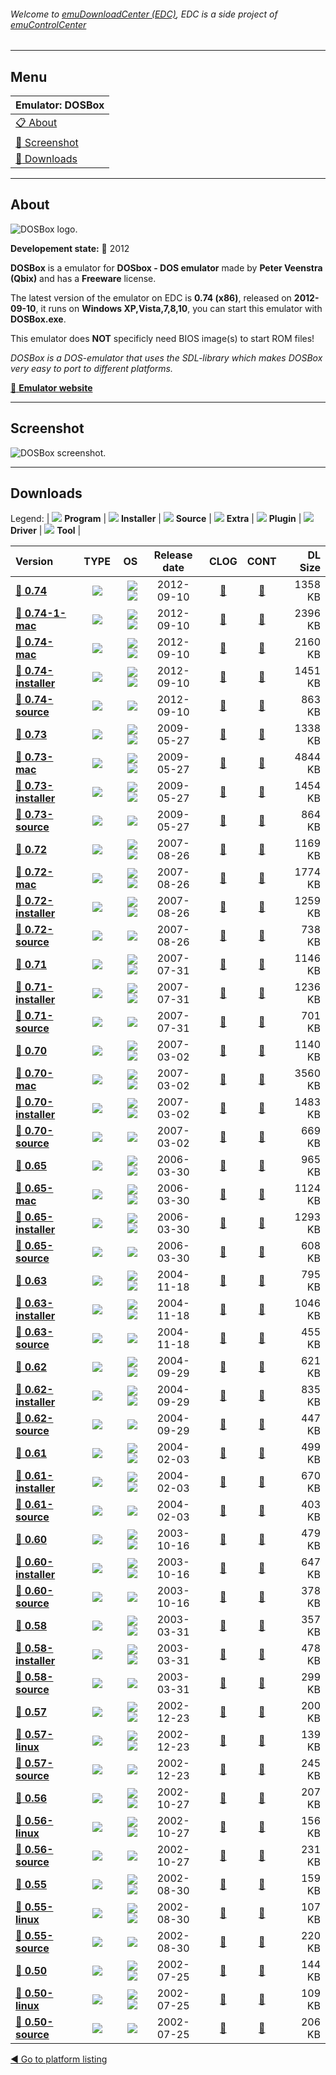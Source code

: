 ###### Welcome to [emuDownloadCenter (EDC)](https://github.com/PhoenixInteractiveNL/emuDownloadCenter/wiki/), EDC is a side project of [emuControlCenter](https://github.com/PhoenixInteractiveNL/emuControlCenter/wiki/)
***
## Menu
| **Emulator: DOSBox** |
|:---------|
| [:clipboard: About](#about) |
| [:sunrise: Screenshot](#screenshot) |
| [:floppy_disk: Downloads](#downloads) |
***
## About
![](https://github.com/PhoenixInteractiveNL/emuDownloadCenter/wiki/images_emulator/dosbox_logo_200.jpg "DOSBox logo.")

**Developement state:** :red_circle: 2012

**DOSBox** is a emulator for **DOSbox - DOS emulator** made by **Peter Veenstra (Qbix)** and has a **Freeware** license.

The latest version of the emulator on EDC is **0.74 (x86)**, released on **2012-09-10**, it runs on **Windows XP,Vista,7,8,10**, you can start this emulator with **DOSBox.exe**.

This emulator does **NOT** specificly need BIOS image(s) to start ROM files!

_DOSBox is a DOS-emulator that uses the SDL-library which makes DOSBox very easy to port to different platforms._

[:link: **Emulator website**](http://www.dosbox.com/)
***
## Screenshot
![](https://raw.githubusercontent.com/PhoenixInteractiveNL/emuDownloadCenter/master/hooks/dosbox/emulator_screen_01.jpg "DOSBox screenshot.")
***
## Downloads
Legend: | 
![](https://raw.githubusercontent.com/wiki/PhoenixInteractiveNL/emuDownloadCenter/images_misc/icon_program_24.png) **Program** | 
![](https://raw.githubusercontent.com/wiki/PhoenixInteractiveNL/emuDownloadCenter/images_misc/icon_installer_24.png) **Installer** | 
![](https://raw.githubusercontent.com/wiki/PhoenixInteractiveNL/emuDownloadCenter/images_misc/icon_source_code_24.png) **Source** | 
![](https://raw.githubusercontent.com/wiki/PhoenixInteractiveNL/emuDownloadCenter/images_misc/icon_extra_24.png) **Extra** | 
![](https://raw.githubusercontent.com/wiki/PhoenixInteractiveNL/emuDownloadCenter/images_misc/icon_plugin_24.png) **Plugin** | 
![](https://raw.githubusercontent.com/wiki/PhoenixInteractiveNL/emuDownloadCenter/images_misc/icon_driver_24.png) **Driver** | 
![](https://raw.githubusercontent.com/wiki/PhoenixInteractiveNL/emuDownloadCenter/images_misc/icon_tool_24.png) **Tool** | 
 
| Version | TYPE | OS | Release date | CLOG | CONT | DL Size |
|:--------|:----:|---:|:------------:|:----:|:----:|--------:|
| [:floppy_disk: **0.74**](https://github.com/PhoenixInteractiveNL/edc-repo0007/raw/master/dosbox/0.74.7z) | ![](https://raw.githubusercontent.com/wiki/PhoenixInteractiveNL/emuDownloadCenter/images_misc/icon_program_24.png) | ![](https://raw.githubusercontent.com/wiki/PhoenixInteractiveNL/emuDownloadCenter/images_misc/logo_windows_24.png)![](https://raw.githubusercontent.com/wiki/PhoenixInteractiveNL/emuDownloadCenter/images_misc/icon_32-bit_24.png) | 2012-09-10 | [:page_facing_up:](https://github.com/PhoenixInteractiveNL/edc-repo0007/blob/master/dosbox/0.74_changelog.txt) | [:mag_right:](https://github.com/PhoenixInteractiveNL/edc-repo0007/blob/master/dosbox/0.74_contents.txt) | 1358 KB |
| [:floppy_disk: **0.74-1-mac**](https://github.com/PhoenixInteractiveNL/edc-repo0007/raw/master/dosbox/0.74-1-mac.7z) | ![](https://raw.githubusercontent.com/wiki/PhoenixInteractiveNL/emuDownloadCenter/images_misc/icon_program_24.png) | ![](https://raw.githubusercontent.com/wiki/PhoenixInteractiveNL/emuDownloadCenter/images_misc/logo_mac_24.png)![](https://raw.githubusercontent.com/wiki/PhoenixInteractiveNL/emuDownloadCenter/images_misc/icon_32-bit_24.png) | 2012-09-10 | [:page_facing_up:](https://github.com/PhoenixInteractiveNL/edc-repo0007/blob/master/dosbox/0.74-1-mac_changelog.txt) | [:mag_right:](https://github.com/PhoenixInteractiveNL/edc-repo0007/blob/master/dosbox/0.74-1-mac_contents.txt) | 2396 KB |
| [:floppy_disk: **0.74-mac**](https://github.com/PhoenixInteractiveNL/edc-repo0007/raw/master/dosbox/0.74-mac.7z) | ![](https://raw.githubusercontent.com/wiki/PhoenixInteractiveNL/emuDownloadCenter/images_misc/icon_program_24.png) | ![](https://raw.githubusercontent.com/wiki/PhoenixInteractiveNL/emuDownloadCenter/images_misc/logo_mac_24.png)![](https://raw.githubusercontent.com/wiki/PhoenixInteractiveNL/emuDownloadCenter/images_misc/icon_32-bit_24.png) | 2012-09-10 | [:page_facing_up:](https://github.com/PhoenixInteractiveNL/edc-repo0007/blob/master/dosbox/0.74-mac_changelog.txt) | [:mag_right:](https://github.com/PhoenixInteractiveNL/edc-repo0007/blob/master/dosbox/0.74-mac_contents.txt) | 2160 KB |
| [:floppy_disk: **0.74-installer**](https://github.com/PhoenixInteractiveNL/edc-repo0007/raw/master/dosbox/0.74-installer.7z) | ![](https://raw.githubusercontent.com/wiki/PhoenixInteractiveNL/emuDownloadCenter/images_misc/icon_installer_24.png) | ![](https://raw.githubusercontent.com/wiki/PhoenixInteractiveNL/emuDownloadCenter/images_misc/logo_windows_24.png)![](https://raw.githubusercontent.com/wiki/PhoenixInteractiveNL/emuDownloadCenter/images_misc/icon_32-bit_24.png) | 2012-09-10 | [:page_facing_up:](https://github.com/PhoenixInteractiveNL/edc-repo0007/blob/master/dosbox/0.74-installer_changelog.txt) | [:mag_right:](https://github.com/PhoenixInteractiveNL/edc-repo0007/blob/master/dosbox/0.74-installer_contents.txt) | 1451 KB |
| [:floppy_disk: **0.74-source**](https://github.com/PhoenixInteractiveNL/edc-repo0007/raw/master/dosbox/0.74-source.7z) | ![](https://raw.githubusercontent.com/wiki/PhoenixInteractiveNL/emuDownloadCenter/images_misc/icon_source_code_24.png) | ![](https://raw.githubusercontent.com/wiki/PhoenixInteractiveNL/emuDownloadCenter/images_misc/icon_32-bit_24.png) | 2012-09-10 | [:page_facing_up:](https://github.com/PhoenixInteractiveNL/edc-repo0007/blob/master/dosbox/0.74-source_changelog.txt) | [:mag_right:](https://github.com/PhoenixInteractiveNL/edc-repo0007/blob/master/dosbox/0.74-source_contents.txt) | 863 KB |
| [:floppy_disk: **0.73**](https://github.com/PhoenixInteractiveNL/edc-repo0007/raw/master/dosbox/0.73.7z) | ![](https://raw.githubusercontent.com/wiki/PhoenixInteractiveNL/emuDownloadCenter/images_misc/icon_program_24.png) | ![](https://raw.githubusercontent.com/wiki/PhoenixInteractiveNL/emuDownloadCenter/images_misc/logo_windows_24.png)![](https://raw.githubusercontent.com/wiki/PhoenixInteractiveNL/emuDownloadCenter/images_misc/icon_32-bit_24.png) | 2009-05-27 | [:page_facing_up:](https://github.com/PhoenixInteractiveNL/edc-repo0007/blob/master/dosbox/0.73_changelog.txt) | [:mag_right:](https://github.com/PhoenixInteractiveNL/edc-repo0007/blob/master/dosbox/0.73_contents.txt) | 1338 KB |
| [:floppy_disk: **0.73-mac**](https://github.com/PhoenixInteractiveNL/edc-repo0007/raw/master/dosbox/0.73-mac.7z) | ![](https://raw.githubusercontent.com/wiki/PhoenixInteractiveNL/emuDownloadCenter/images_misc/icon_program_24.png) | ![](https://raw.githubusercontent.com/wiki/PhoenixInteractiveNL/emuDownloadCenter/images_misc/logo_mac_24.png)![](https://raw.githubusercontent.com/wiki/PhoenixInteractiveNL/emuDownloadCenter/images_misc/icon_32-bit_24.png) | 2009-05-27 | [:page_facing_up:](https://github.com/PhoenixInteractiveNL/edc-repo0007/blob/master/dosbox/0.73-mac_changelog.txt) | [:mag_right:](https://github.com/PhoenixInteractiveNL/edc-repo0007/blob/master/dosbox/0.73-mac_contents.txt) | 4844 KB |
| [:floppy_disk: **0.73-installer**](https://github.com/PhoenixInteractiveNL/edc-repo0007/raw/master/dosbox/0.73-installer.7z) | ![](https://raw.githubusercontent.com/wiki/PhoenixInteractiveNL/emuDownloadCenter/images_misc/icon_installer_24.png) | ![](https://raw.githubusercontent.com/wiki/PhoenixInteractiveNL/emuDownloadCenter/images_misc/logo_windows_24.png)![](https://raw.githubusercontent.com/wiki/PhoenixInteractiveNL/emuDownloadCenter/images_misc/icon_32-bit_24.png) | 2009-05-27 | [:page_facing_up:](https://github.com/PhoenixInteractiveNL/edc-repo0007/blob/master/dosbox/0.73-installer_changelog.txt) | [:mag_right:](https://github.com/PhoenixInteractiveNL/edc-repo0007/blob/master/dosbox/0.73-installer_contents.txt) | 1454 KB |
| [:floppy_disk: **0.73-source**](https://github.com/PhoenixInteractiveNL/edc-repo0007/raw/master/dosbox/0.73-source.7z) | ![](https://raw.githubusercontent.com/wiki/PhoenixInteractiveNL/emuDownloadCenter/images_misc/icon_source_code_24.png) | ![](https://raw.githubusercontent.com/wiki/PhoenixInteractiveNL/emuDownloadCenter/images_misc/icon_32-bit_24.png) | 2009-05-27 | [:page_facing_up:](https://github.com/PhoenixInteractiveNL/edc-repo0007/blob/master/dosbox/0.73-source_changelog.txt) | [:mag_right:](https://github.com/PhoenixInteractiveNL/edc-repo0007/blob/master/dosbox/0.73-source_contents.txt) | 864 KB |
| [:floppy_disk: **0.72**](https://github.com/PhoenixInteractiveNL/edc-repo0007/raw/master/dosbox/0.72.7z) | ![](https://raw.githubusercontent.com/wiki/PhoenixInteractiveNL/emuDownloadCenter/images_misc/icon_program_24.png) | ![](https://raw.githubusercontent.com/wiki/PhoenixInteractiveNL/emuDownloadCenter/images_misc/logo_windows_24.png)![](https://raw.githubusercontent.com/wiki/PhoenixInteractiveNL/emuDownloadCenter/images_misc/icon_32-bit_24.png) | 2007-08-26 | [:page_facing_up:](https://github.com/PhoenixInteractiveNL/edc-repo0007/blob/master/dosbox/0.72_changelog.txt) | [:mag_right:](https://github.com/PhoenixInteractiveNL/edc-repo0007/blob/master/dosbox/0.72_contents.txt) | 1169 KB |
| [:floppy_disk: **0.72-mac**](https://github.com/PhoenixInteractiveNL/edc-repo0007/raw/master/dosbox/0.72-mac.7z) | ![](https://raw.githubusercontent.com/wiki/PhoenixInteractiveNL/emuDownloadCenter/images_misc/icon_program_24.png) | ![](https://raw.githubusercontent.com/wiki/PhoenixInteractiveNL/emuDownloadCenter/images_misc/logo_mac_24.png)![](https://raw.githubusercontent.com/wiki/PhoenixInteractiveNL/emuDownloadCenter/images_misc/icon_32-bit_24.png) | 2007-08-26 | [:page_facing_up:](https://github.com/PhoenixInteractiveNL/edc-repo0007/blob/master/dosbox/0.72-mac_changelog.txt) | [:mag_right:](https://github.com/PhoenixInteractiveNL/edc-repo0007/blob/master/dosbox/0.72-mac_contents.txt) | 1774 KB |
| [:floppy_disk: **0.72-installer**](https://github.com/PhoenixInteractiveNL/edc-repo0007/raw/master/dosbox/0.72-installer.7z) | ![](https://raw.githubusercontent.com/wiki/PhoenixInteractiveNL/emuDownloadCenter/images_misc/icon_installer_24.png) | ![](https://raw.githubusercontent.com/wiki/PhoenixInteractiveNL/emuDownloadCenter/images_misc/logo_windows_24.png)![](https://raw.githubusercontent.com/wiki/PhoenixInteractiveNL/emuDownloadCenter/images_misc/icon_32-bit_24.png) | 2007-08-26 | [:page_facing_up:](https://github.com/PhoenixInteractiveNL/edc-repo0007/blob/master/dosbox/0.72-installer_changelog.txt) | [:mag_right:](https://github.com/PhoenixInteractiveNL/edc-repo0007/blob/master/dosbox/0.72-installer_contents.txt) | 1259 KB |
| [:floppy_disk: **0.72-source**](https://github.com/PhoenixInteractiveNL/edc-repo0007/raw/master/dosbox/0.72-source.7z) | ![](https://raw.githubusercontent.com/wiki/PhoenixInteractiveNL/emuDownloadCenter/images_misc/icon_source_code_24.png) | ![](https://raw.githubusercontent.com/wiki/PhoenixInteractiveNL/emuDownloadCenter/images_misc/icon_32-bit_24.png) | 2007-08-26 | [:page_facing_up:](https://github.com/PhoenixInteractiveNL/edc-repo0007/blob/master/dosbox/0.72-source_changelog.txt) | [:mag_right:](https://github.com/PhoenixInteractiveNL/edc-repo0007/blob/master/dosbox/0.72-source_contents.txt) | 738 KB |
| [:floppy_disk: **0.71**](https://github.com/PhoenixInteractiveNL/edc-repo0007/raw/master/dosbox/0.71.7z) | ![](https://raw.githubusercontent.com/wiki/PhoenixInteractiveNL/emuDownloadCenter/images_misc/icon_program_24.png) | ![](https://raw.githubusercontent.com/wiki/PhoenixInteractiveNL/emuDownloadCenter/images_misc/logo_windows_24.png)![](https://raw.githubusercontent.com/wiki/PhoenixInteractiveNL/emuDownloadCenter/images_misc/icon_32-bit_24.png) | 2007-07-31 | [:page_facing_up:](https://github.com/PhoenixInteractiveNL/edc-repo0007/blob/master/dosbox/0.71_changelog.txt) | [:mag_right:](https://github.com/PhoenixInteractiveNL/edc-repo0007/blob/master/dosbox/0.71_contents.txt) | 1146 KB |
| [:floppy_disk: **0.71-installer**](https://github.com/PhoenixInteractiveNL/edc-repo0007/raw/master/dosbox/0.71-installer.7z) | ![](https://raw.githubusercontent.com/wiki/PhoenixInteractiveNL/emuDownloadCenter/images_misc/icon_installer_24.png) | ![](https://raw.githubusercontent.com/wiki/PhoenixInteractiveNL/emuDownloadCenter/images_misc/logo_windows_24.png)![](https://raw.githubusercontent.com/wiki/PhoenixInteractiveNL/emuDownloadCenter/images_misc/icon_32-bit_24.png) | 2007-07-31 | [:page_facing_up:](https://github.com/PhoenixInteractiveNL/edc-repo0007/blob/master/dosbox/0.71-installer_changelog.txt) | [:mag_right:](https://github.com/PhoenixInteractiveNL/edc-repo0007/blob/master/dosbox/0.71-installer_contents.txt) | 1236 KB |
| [:floppy_disk: **0.71-source**](https://github.com/PhoenixInteractiveNL/edc-repo0007/raw/master/dosbox/0.71-source.7z) | ![](https://raw.githubusercontent.com/wiki/PhoenixInteractiveNL/emuDownloadCenter/images_misc/icon_source_code_24.png) | ![](https://raw.githubusercontent.com/wiki/PhoenixInteractiveNL/emuDownloadCenter/images_misc/icon_32-bit_24.png) | 2007-07-31 | [:page_facing_up:](https://github.com/PhoenixInteractiveNL/edc-repo0007/blob/master/dosbox/0.71-source_changelog.txt) | [:mag_right:](https://github.com/PhoenixInteractiveNL/edc-repo0007/blob/master/dosbox/0.71-source_contents.txt) | 701 KB |
| [:floppy_disk: **0.70**](https://github.com/PhoenixInteractiveNL/edc-repo0007/raw/master/dosbox/0.70.7z) | ![](https://raw.githubusercontent.com/wiki/PhoenixInteractiveNL/emuDownloadCenter/images_misc/icon_program_24.png) | ![](https://raw.githubusercontent.com/wiki/PhoenixInteractiveNL/emuDownloadCenter/images_misc/logo_windows_24.png)![](https://raw.githubusercontent.com/wiki/PhoenixInteractiveNL/emuDownloadCenter/images_misc/icon_32-bit_24.png) | 2007-03-02 | [:page_facing_up:](https://github.com/PhoenixInteractiveNL/edc-repo0007/blob/master/dosbox/0.70_changelog.txt) | [:mag_right:](https://github.com/PhoenixInteractiveNL/edc-repo0007/blob/master/dosbox/0.70_contents.txt) | 1140 KB |
| [:floppy_disk: **0.70-mac**](https://github.com/PhoenixInteractiveNL/edc-repo0007/raw/master/dosbox/0.70-mac.7z) | ![](https://raw.githubusercontent.com/wiki/PhoenixInteractiveNL/emuDownloadCenter/images_misc/icon_program_24.png) | ![](https://raw.githubusercontent.com/wiki/PhoenixInteractiveNL/emuDownloadCenter/images_misc/logo_mac_24.png)![](https://raw.githubusercontent.com/wiki/PhoenixInteractiveNL/emuDownloadCenter/images_misc/icon_32-bit_24.png) | 2007-03-02 | [:page_facing_up:](https://github.com/PhoenixInteractiveNL/edc-repo0007/blob/master/dosbox/0.70-mac_changelog.txt) | [:mag_right:](https://github.com/PhoenixInteractiveNL/edc-repo0007/blob/master/dosbox/0.70-mac_contents.txt) | 3560 KB |
| [:floppy_disk: **0.70-installer**](https://github.com/PhoenixInteractiveNL/edc-repo0007/raw/master/dosbox/0.70-installer.7z) | ![](https://raw.githubusercontent.com/wiki/PhoenixInteractiveNL/emuDownloadCenter/images_misc/icon_installer_24.png) | ![](https://raw.githubusercontent.com/wiki/PhoenixInteractiveNL/emuDownloadCenter/images_misc/logo_windows_24.png)![](https://raw.githubusercontent.com/wiki/PhoenixInteractiveNL/emuDownloadCenter/images_misc/icon_32-bit_24.png) | 2007-03-02 | [:page_facing_up:](https://github.com/PhoenixInteractiveNL/edc-repo0007/blob/master/dosbox/0.70-installer_changelog.txt) | [:mag_right:](https://github.com/PhoenixInteractiveNL/edc-repo0007/blob/master/dosbox/0.70-installer_contents.txt) | 1483 KB |
| [:floppy_disk: **0.70-source**](https://github.com/PhoenixInteractiveNL/edc-repo0007/raw/master/dosbox/0.70-source.7z) | ![](https://raw.githubusercontent.com/wiki/PhoenixInteractiveNL/emuDownloadCenter/images_misc/icon_source_code_24.png) | ![](https://raw.githubusercontent.com/wiki/PhoenixInteractiveNL/emuDownloadCenter/images_misc/icon_32-bit_24.png) | 2007-03-02 | [:page_facing_up:](https://github.com/PhoenixInteractiveNL/edc-repo0007/blob/master/dosbox/0.70-source_changelog.txt) | [:mag_right:](https://github.com/PhoenixInteractiveNL/edc-repo0007/blob/master/dosbox/0.70-source_contents.txt) | 669 KB |
| [:floppy_disk: **0.65**](https://github.com/PhoenixInteractiveNL/edc-repo0007/raw/master/dosbox/0.65.7z) | ![](https://raw.githubusercontent.com/wiki/PhoenixInteractiveNL/emuDownloadCenter/images_misc/icon_program_24.png) | ![](https://raw.githubusercontent.com/wiki/PhoenixInteractiveNL/emuDownloadCenter/images_misc/logo_windows_24.png)![](https://raw.githubusercontent.com/wiki/PhoenixInteractiveNL/emuDownloadCenter/images_misc/icon_32-bit_24.png) | 2006-03-30 | [:page_facing_up:](https://github.com/PhoenixInteractiveNL/edc-repo0007/blob/master/dosbox/0.65_changelog.txt) | [:mag_right:](https://github.com/PhoenixInteractiveNL/edc-repo0007/blob/master/dosbox/0.65_contents.txt) | 965 KB |
| [:floppy_disk: **0.65-mac**](https://github.com/PhoenixInteractiveNL/edc-repo0007/raw/master/dosbox/0.65-mac.7z) | ![](https://raw.githubusercontent.com/wiki/PhoenixInteractiveNL/emuDownloadCenter/images_misc/icon_program_24.png) | ![](https://raw.githubusercontent.com/wiki/PhoenixInteractiveNL/emuDownloadCenter/images_misc/logo_mac_24.png)![](https://raw.githubusercontent.com/wiki/PhoenixInteractiveNL/emuDownloadCenter/images_misc/icon_32-bit_24.png) | 2006-03-30 | [:page_facing_up:](https://github.com/PhoenixInteractiveNL/edc-repo0007/blob/master/dosbox/0.65-mac_changelog.txt) | [:mag_right:](https://github.com/PhoenixInteractiveNL/edc-repo0007/blob/master/dosbox/0.65-mac_contents.txt) | 1124 KB |
| [:floppy_disk: **0.65-installer**](https://github.com/PhoenixInteractiveNL/edc-repo0007/raw/master/dosbox/0.65-installer.7z) | ![](https://raw.githubusercontent.com/wiki/PhoenixInteractiveNL/emuDownloadCenter/images_misc/icon_installer_24.png) | ![](https://raw.githubusercontent.com/wiki/PhoenixInteractiveNL/emuDownloadCenter/images_misc/logo_windows_24.png)![](https://raw.githubusercontent.com/wiki/PhoenixInteractiveNL/emuDownloadCenter/images_misc/icon_32-bit_24.png) | 2006-03-30 | [:page_facing_up:](https://github.com/PhoenixInteractiveNL/edc-repo0007/blob/master/dosbox/0.65-installer_changelog.txt) | [:mag_right:](https://github.com/PhoenixInteractiveNL/edc-repo0007/blob/master/dosbox/0.65-installer_contents.txt) | 1293 KB |
| [:floppy_disk: **0.65-source**](https://github.com/PhoenixInteractiveNL/edc-repo0007/raw/master/dosbox/0.65-source.7z) | ![](https://raw.githubusercontent.com/wiki/PhoenixInteractiveNL/emuDownloadCenter/images_misc/icon_source_code_24.png) | ![](https://raw.githubusercontent.com/wiki/PhoenixInteractiveNL/emuDownloadCenter/images_misc/icon_32-bit_24.png) | 2006-03-30 | [:page_facing_up:](https://github.com/PhoenixInteractiveNL/edc-repo0007/blob/master/dosbox/0.65-source_changelog.txt) | [:mag_right:](https://github.com/PhoenixInteractiveNL/edc-repo0007/blob/master/dosbox/0.65-source_contents.txt) | 608 KB |
| [:floppy_disk: **0.63**](https://github.com/PhoenixInteractiveNL/edc-repo0007/raw/master/dosbox/0.63.7z) | ![](https://raw.githubusercontent.com/wiki/PhoenixInteractiveNL/emuDownloadCenter/images_misc/icon_program_24.png) | ![](https://raw.githubusercontent.com/wiki/PhoenixInteractiveNL/emuDownloadCenter/images_misc/logo_windows_24.png)![](https://raw.githubusercontent.com/wiki/PhoenixInteractiveNL/emuDownloadCenter/images_misc/icon_32-bit_24.png) | 2004-11-18 | [:page_facing_up:](https://github.com/PhoenixInteractiveNL/edc-repo0007/blob/master/dosbox/0.63_changelog.txt) | [:mag_right:](https://github.com/PhoenixInteractiveNL/edc-repo0007/blob/master/dosbox/0.63_contents.txt) | 795 KB |
| [:floppy_disk: **0.63-installer**](https://github.com/PhoenixInteractiveNL/edc-repo0007/raw/master/dosbox/0.63-installer.7z) | ![](https://raw.githubusercontent.com/wiki/PhoenixInteractiveNL/emuDownloadCenter/images_misc/icon_installer_24.png) | ![](https://raw.githubusercontent.com/wiki/PhoenixInteractiveNL/emuDownloadCenter/images_misc/logo_windows_24.png)![](https://raw.githubusercontent.com/wiki/PhoenixInteractiveNL/emuDownloadCenter/images_misc/icon_32-bit_24.png) | 2004-11-18 | [:page_facing_up:](https://github.com/PhoenixInteractiveNL/edc-repo0007/blob/master/dosbox/0.63-installer_changelog.txt) | [:mag_right:](https://github.com/PhoenixInteractiveNL/edc-repo0007/blob/master/dosbox/0.63-installer_contents.txt) | 1046 KB |
| [:floppy_disk: **0.63-source**](https://github.com/PhoenixInteractiveNL/edc-repo0007/raw/master/dosbox/0.63-source.7z) | ![](https://raw.githubusercontent.com/wiki/PhoenixInteractiveNL/emuDownloadCenter/images_misc/icon_source_code_24.png) | ![](https://raw.githubusercontent.com/wiki/PhoenixInteractiveNL/emuDownloadCenter/images_misc/icon_32-bit_24.png) | 2004-11-18 | [:page_facing_up:](https://github.com/PhoenixInteractiveNL/edc-repo0007/blob/master/dosbox/0.63-source_changelog.txt) | [:mag_right:](https://github.com/PhoenixInteractiveNL/edc-repo0007/blob/master/dosbox/0.63-source_contents.txt) | 455 KB |
| [:floppy_disk: **0.62**](https://github.com/PhoenixInteractiveNL/edc-repo0007/raw/master/dosbox/0.62.7z) | ![](https://raw.githubusercontent.com/wiki/PhoenixInteractiveNL/emuDownloadCenter/images_misc/icon_program_24.png) | ![](https://raw.githubusercontent.com/wiki/PhoenixInteractiveNL/emuDownloadCenter/images_misc/logo_windows_24.png)![](https://raw.githubusercontent.com/wiki/PhoenixInteractiveNL/emuDownloadCenter/images_misc/icon_32-bit_24.png) | 2004-09-29 | [:page_facing_up:](https://github.com/PhoenixInteractiveNL/edc-repo0007/blob/master/dosbox/0.62_changelog.txt) | [:mag_right:](https://github.com/PhoenixInteractiveNL/edc-repo0007/blob/master/dosbox/0.62_contents.txt) | 621 KB |
| [:floppy_disk: **0.62-installer**](https://github.com/PhoenixInteractiveNL/edc-repo0007/raw/master/dosbox/0.62-installer.7z) | ![](https://raw.githubusercontent.com/wiki/PhoenixInteractiveNL/emuDownloadCenter/images_misc/icon_installer_24.png) | ![](https://raw.githubusercontent.com/wiki/PhoenixInteractiveNL/emuDownloadCenter/images_misc/logo_windows_24.png)![](https://raw.githubusercontent.com/wiki/PhoenixInteractiveNL/emuDownloadCenter/images_misc/icon_32-bit_24.png) | 2004-09-29 | [:page_facing_up:](https://github.com/PhoenixInteractiveNL/edc-repo0007/blob/master/dosbox/0.62-installer_changelog.txt) | [:mag_right:](https://github.com/PhoenixInteractiveNL/edc-repo0007/blob/master/dosbox/0.62-installer_contents.txt) | 835 KB |
| [:floppy_disk: **0.62-source**](https://github.com/PhoenixInteractiveNL/edc-repo0007/raw/master/dosbox/0.62-source.7z) | ![](https://raw.githubusercontent.com/wiki/PhoenixInteractiveNL/emuDownloadCenter/images_misc/icon_source_code_24.png) | ![](https://raw.githubusercontent.com/wiki/PhoenixInteractiveNL/emuDownloadCenter/images_misc/icon_32-bit_24.png) | 2004-09-29 | [:page_facing_up:](https://github.com/PhoenixInteractiveNL/edc-repo0007/blob/master/dosbox/0.62-source_changelog.txt) | [:mag_right:](https://github.com/PhoenixInteractiveNL/edc-repo0007/blob/master/dosbox/0.62-source_contents.txt) | 447 KB |
| [:floppy_disk: **0.61**](https://github.com/PhoenixInteractiveNL/edc-repo0007/raw/master/dosbox/0.61.7z) | ![](https://raw.githubusercontent.com/wiki/PhoenixInteractiveNL/emuDownloadCenter/images_misc/icon_program_24.png) | ![](https://raw.githubusercontent.com/wiki/PhoenixInteractiveNL/emuDownloadCenter/images_misc/logo_windows_24.png)![](https://raw.githubusercontent.com/wiki/PhoenixInteractiveNL/emuDownloadCenter/images_misc/icon_32-bit_24.png) | 2004-02-03 | [:page_facing_up:](https://github.com/PhoenixInteractiveNL/edc-repo0007/blob/master/dosbox/0.61_changelog.txt) | [:mag_right:](https://github.com/PhoenixInteractiveNL/edc-repo0007/blob/master/dosbox/0.61_contents.txt) | 499 KB |
| [:floppy_disk: **0.61-installer**](https://github.com/PhoenixInteractiveNL/edc-repo0007/raw/master/dosbox/0.61-installer.7z) | ![](https://raw.githubusercontent.com/wiki/PhoenixInteractiveNL/emuDownloadCenter/images_misc/icon_installer_24.png) | ![](https://raw.githubusercontent.com/wiki/PhoenixInteractiveNL/emuDownloadCenter/images_misc/logo_windows_24.png)![](https://raw.githubusercontent.com/wiki/PhoenixInteractiveNL/emuDownloadCenter/images_misc/icon_32-bit_24.png) | 2004-02-03 | [:page_facing_up:](https://github.com/PhoenixInteractiveNL/edc-repo0007/blob/master/dosbox/0.61-installer_changelog.txt) | [:mag_right:](https://github.com/PhoenixInteractiveNL/edc-repo0007/blob/master/dosbox/0.61-installer_contents.txt) | 670 KB |
| [:floppy_disk: **0.61-source**](https://github.com/PhoenixInteractiveNL/edc-repo0007/raw/master/dosbox/0.61-source.7z) | ![](https://raw.githubusercontent.com/wiki/PhoenixInteractiveNL/emuDownloadCenter/images_misc/icon_source_code_24.png) | ![](https://raw.githubusercontent.com/wiki/PhoenixInteractiveNL/emuDownloadCenter/images_misc/icon_32-bit_24.png) | 2004-02-03 | [:page_facing_up:](https://github.com/PhoenixInteractiveNL/edc-repo0007/blob/master/dosbox/0.61-source_changelog.txt) | [:mag_right:](https://github.com/PhoenixInteractiveNL/edc-repo0007/blob/master/dosbox/0.61-source_contents.txt) | 403 KB |
| [:floppy_disk: **0.60**](https://github.com/PhoenixInteractiveNL/edc-repo0007/raw/master/dosbox/0.60.7z) | ![](https://raw.githubusercontent.com/wiki/PhoenixInteractiveNL/emuDownloadCenter/images_misc/icon_program_24.png) | ![](https://raw.githubusercontent.com/wiki/PhoenixInteractiveNL/emuDownloadCenter/images_misc/logo_windows_24.png)![](https://raw.githubusercontent.com/wiki/PhoenixInteractiveNL/emuDownloadCenter/images_misc/icon_32-bit_24.png) | 2003-10-16 | [:page_facing_up:](https://github.com/PhoenixInteractiveNL/edc-repo0007/blob/master/dosbox/0.60_changelog.txt) | [:mag_right:](https://github.com/PhoenixInteractiveNL/edc-repo0007/blob/master/dosbox/0.60_contents.txt) | 479 KB |
| [:floppy_disk: **0.60-installer**](https://github.com/PhoenixInteractiveNL/edc-repo0007/raw/master/dosbox/0.60-installer.7z) | ![](https://raw.githubusercontent.com/wiki/PhoenixInteractiveNL/emuDownloadCenter/images_misc/icon_installer_24.png) | ![](https://raw.githubusercontent.com/wiki/PhoenixInteractiveNL/emuDownloadCenter/images_misc/logo_windows_24.png)![](https://raw.githubusercontent.com/wiki/PhoenixInteractiveNL/emuDownloadCenter/images_misc/icon_32-bit_24.png) | 2003-10-16 | [:page_facing_up:](https://github.com/PhoenixInteractiveNL/edc-repo0007/blob/master/dosbox/0.60-installer_changelog.txt) | [:mag_right:](https://github.com/PhoenixInteractiveNL/edc-repo0007/blob/master/dosbox/0.60-installer_contents.txt) | 647 KB |
| [:floppy_disk: **0.60-source**](https://github.com/PhoenixInteractiveNL/edc-repo0007/raw/master/dosbox/0.60-source.7z) | ![](https://raw.githubusercontent.com/wiki/PhoenixInteractiveNL/emuDownloadCenter/images_misc/icon_source_code_24.png) | ![](https://raw.githubusercontent.com/wiki/PhoenixInteractiveNL/emuDownloadCenter/images_misc/icon_32-bit_24.png) | 2003-10-16 | [:page_facing_up:](https://github.com/PhoenixInteractiveNL/edc-repo0007/blob/master/dosbox/0.60-source_changelog.txt) | [:mag_right:](https://github.com/PhoenixInteractiveNL/edc-repo0007/blob/master/dosbox/0.60-source_contents.txt) | 378 KB |
| [:floppy_disk: **0.58**](https://github.com/PhoenixInteractiveNL/edc-repo0007/raw/master/dosbox/0.58.7z) | ![](https://raw.githubusercontent.com/wiki/PhoenixInteractiveNL/emuDownloadCenter/images_misc/icon_program_24.png) | ![](https://raw.githubusercontent.com/wiki/PhoenixInteractiveNL/emuDownloadCenter/images_misc/logo_windows_24.png)![](https://raw.githubusercontent.com/wiki/PhoenixInteractiveNL/emuDownloadCenter/images_misc/icon_32-bit_24.png) | 2003-03-31 | [:page_facing_up:](https://github.com/PhoenixInteractiveNL/edc-repo0007/blob/master/dosbox/0.58_changelog.txt) | [:mag_right:](https://github.com/PhoenixInteractiveNL/edc-repo0007/blob/master/dosbox/0.58_contents.txt) | 357 KB |
| [:floppy_disk: **0.58-installer**](https://github.com/PhoenixInteractiveNL/edc-repo0007/raw/master/dosbox/0.58-installer.7z) | ![](https://raw.githubusercontent.com/wiki/PhoenixInteractiveNL/emuDownloadCenter/images_misc/icon_installer_24.png) | ![](https://raw.githubusercontent.com/wiki/PhoenixInteractiveNL/emuDownloadCenter/images_misc/logo_windows_24.png)![](https://raw.githubusercontent.com/wiki/PhoenixInteractiveNL/emuDownloadCenter/images_misc/icon_32-bit_24.png) | 2003-03-31 | [:page_facing_up:](https://github.com/PhoenixInteractiveNL/edc-repo0007/blob/master/dosbox/0.58-installer_changelog.txt) | [:mag_right:](https://github.com/PhoenixInteractiveNL/edc-repo0007/blob/master/dosbox/0.58-installer_contents.txt) | 478 KB |
| [:floppy_disk: **0.58-source**](https://github.com/PhoenixInteractiveNL/edc-repo0007/raw/master/dosbox/0.58-source.7z) | ![](https://raw.githubusercontent.com/wiki/PhoenixInteractiveNL/emuDownloadCenter/images_misc/icon_source_code_24.png) | ![](https://raw.githubusercontent.com/wiki/PhoenixInteractiveNL/emuDownloadCenter/images_misc/icon_32-bit_24.png) | 2003-03-31 | [:page_facing_up:](https://github.com/PhoenixInteractiveNL/edc-repo0007/blob/master/dosbox/0.58-source_changelog.txt) | [:mag_right:](https://github.com/PhoenixInteractiveNL/edc-repo0007/blob/master/dosbox/0.58-source_contents.txt) | 299 KB |
| [:floppy_disk: **0.57**](https://github.com/PhoenixInteractiveNL/edc-repo0007/raw/master/dosbox/0.57.7z) | ![](https://raw.githubusercontent.com/wiki/PhoenixInteractiveNL/emuDownloadCenter/images_misc/icon_program_24.png) | ![](https://raw.githubusercontent.com/wiki/PhoenixInteractiveNL/emuDownloadCenter/images_misc/logo_windows_24.png)![](https://raw.githubusercontent.com/wiki/PhoenixInteractiveNL/emuDownloadCenter/images_misc/icon_32-bit_24.png) | 2002-12-23 | [:page_facing_up:](https://github.com/PhoenixInteractiveNL/edc-repo0007/blob/master/dosbox/0.57_changelog.txt) | [:mag_right:](https://github.com/PhoenixInteractiveNL/edc-repo0007/blob/master/dosbox/0.57_contents.txt) | 200 KB |
| [:floppy_disk: **0.57-linux**](https://github.com/PhoenixInteractiveNL/edc-repo0007/raw/master/dosbox/0.57-linux.7z) | ![](https://raw.githubusercontent.com/wiki/PhoenixInteractiveNL/emuDownloadCenter/images_misc/icon_program_24.png) | ![](https://raw.githubusercontent.com/wiki/PhoenixInteractiveNL/emuDownloadCenter/images_misc/logo_linux_24.png)![](https://raw.githubusercontent.com/wiki/PhoenixInteractiveNL/emuDownloadCenter/images_misc/icon_32-bit_24.png) | 2002-12-23 | [:page_facing_up:](https://github.com/PhoenixInteractiveNL/edc-repo0007/blob/master/dosbox/0.57-linux_changelog.txt) | [:mag_right:](https://github.com/PhoenixInteractiveNL/edc-repo0007/blob/master/dosbox/0.57-linux_contents.txt) | 139 KB |
| [:floppy_disk: **0.57-source**](https://github.com/PhoenixInteractiveNL/edc-repo0007/raw/master/dosbox/0.57-source.7z) | ![](https://raw.githubusercontent.com/wiki/PhoenixInteractiveNL/emuDownloadCenter/images_misc/icon_source_code_24.png) | ![](https://raw.githubusercontent.com/wiki/PhoenixInteractiveNL/emuDownloadCenter/images_misc/icon_32-bit_24.png) | 2002-12-23 | [:page_facing_up:](https://github.com/PhoenixInteractiveNL/edc-repo0007/blob/master/dosbox/0.57-source_changelog.txt) | [:mag_right:](https://github.com/PhoenixInteractiveNL/edc-repo0007/blob/master/dosbox/0.57-source_contents.txt) | 245 KB |
| [:floppy_disk: **0.56**](https://github.com/PhoenixInteractiveNL/edc-repo0007/raw/master/dosbox/0.56.7z) | ![](https://raw.githubusercontent.com/wiki/PhoenixInteractiveNL/emuDownloadCenter/images_misc/icon_program_24.png) | ![](https://raw.githubusercontent.com/wiki/PhoenixInteractiveNL/emuDownloadCenter/images_misc/logo_windows_24.png)![](https://raw.githubusercontent.com/wiki/PhoenixInteractiveNL/emuDownloadCenter/images_misc/icon_32-bit_24.png) | 2002-10-27 | [:page_facing_up:](https://github.com/PhoenixInteractiveNL/edc-repo0007/blob/master/dosbox/0.56_changelog.txt) | [:mag_right:](https://github.com/PhoenixInteractiveNL/edc-repo0007/blob/master/dosbox/0.56_contents.txt) | 207 KB |
| [:floppy_disk: **0.56-linux**](https://github.com/PhoenixInteractiveNL/edc-repo0007/raw/master/dosbox/0.56-linux.7z) | ![](https://raw.githubusercontent.com/wiki/PhoenixInteractiveNL/emuDownloadCenter/images_misc/icon_program_24.png) | ![](https://raw.githubusercontent.com/wiki/PhoenixInteractiveNL/emuDownloadCenter/images_misc/logo_linux_24.png)![](https://raw.githubusercontent.com/wiki/PhoenixInteractiveNL/emuDownloadCenter/images_misc/icon_32-bit_24.png) | 2002-10-27 | [:page_facing_up:](https://github.com/PhoenixInteractiveNL/edc-repo0007/blob/master/dosbox/0.56-linux_changelog.txt) | [:mag_right:](https://github.com/PhoenixInteractiveNL/edc-repo0007/blob/master/dosbox/0.56-linux_contents.txt) | 156 KB |
| [:floppy_disk: **0.56-source**](https://github.com/PhoenixInteractiveNL/edc-repo0007/raw/master/dosbox/0.56-source.7z) | ![](https://raw.githubusercontent.com/wiki/PhoenixInteractiveNL/emuDownloadCenter/images_misc/icon_source_code_24.png) | ![](https://raw.githubusercontent.com/wiki/PhoenixInteractiveNL/emuDownloadCenter/images_misc/icon_32-bit_24.png) | 2002-10-27 | [:page_facing_up:](https://github.com/PhoenixInteractiveNL/edc-repo0007/blob/master/dosbox/0.56-source_changelog.txt) | [:mag_right:](https://github.com/PhoenixInteractiveNL/edc-repo0007/blob/master/dosbox/0.56-source_contents.txt) | 231 KB |
| [:floppy_disk: **0.55**](https://github.com/PhoenixInteractiveNL/edc-repo0007/raw/master/dosbox/0.55.7z) | ![](https://raw.githubusercontent.com/wiki/PhoenixInteractiveNL/emuDownloadCenter/images_misc/icon_program_24.png) | ![](https://raw.githubusercontent.com/wiki/PhoenixInteractiveNL/emuDownloadCenter/images_misc/logo_windows_24.png)![](https://raw.githubusercontent.com/wiki/PhoenixInteractiveNL/emuDownloadCenter/images_misc/icon_32-bit_24.png) | 2002-08-30 | [:page_facing_up:](https://github.com/PhoenixInteractiveNL/edc-repo0007/blob/master/dosbox/0.55_changelog.txt) | [:mag_right:](https://github.com/PhoenixInteractiveNL/edc-repo0007/blob/master/dosbox/0.55_contents.txt) | 159 KB |
| [:floppy_disk: **0.55-linux**](https://github.com/PhoenixInteractiveNL/edc-repo0007/raw/master/dosbox/0.55-linux.7z) | ![](https://raw.githubusercontent.com/wiki/PhoenixInteractiveNL/emuDownloadCenter/images_misc/icon_program_24.png) | ![](https://raw.githubusercontent.com/wiki/PhoenixInteractiveNL/emuDownloadCenter/images_misc/logo_linux_24.png)![](https://raw.githubusercontent.com/wiki/PhoenixInteractiveNL/emuDownloadCenter/images_misc/icon_32-bit_24.png) | 2002-08-30 | [:page_facing_up:](https://github.com/PhoenixInteractiveNL/edc-repo0007/blob/master/dosbox/0.55-linux_changelog.txt) | [:mag_right:](https://github.com/PhoenixInteractiveNL/edc-repo0007/blob/master/dosbox/0.55-linux_contents.txt) | 107 KB |
| [:floppy_disk: **0.55-source**](https://github.com/PhoenixInteractiveNL/edc-repo0007/raw/master/dosbox/0.55-source.7z) | ![](https://raw.githubusercontent.com/wiki/PhoenixInteractiveNL/emuDownloadCenter/images_misc/icon_source_code_24.png) | ![](https://raw.githubusercontent.com/wiki/PhoenixInteractiveNL/emuDownloadCenter/images_misc/icon_32-bit_24.png) | 2002-08-30 | [:page_facing_up:](https://github.com/PhoenixInteractiveNL/edc-repo0007/blob/master/dosbox/0.55-source_changelog.txt) | [:mag_right:](https://github.com/PhoenixInteractiveNL/edc-repo0007/blob/master/dosbox/0.55-source_contents.txt) | 220 KB |
| [:floppy_disk: **0.50**](https://github.com/PhoenixInteractiveNL/edc-repo0007/raw/master/dosbox/0.50.7z) | ![](https://raw.githubusercontent.com/wiki/PhoenixInteractiveNL/emuDownloadCenter/images_misc/icon_program_24.png) | ![](https://raw.githubusercontent.com/wiki/PhoenixInteractiveNL/emuDownloadCenter/images_misc/logo_windows_24.png)![](https://raw.githubusercontent.com/wiki/PhoenixInteractiveNL/emuDownloadCenter/images_misc/icon_32-bit_24.png) | 2002-07-25 | [:page_facing_up:](https://github.com/PhoenixInteractiveNL/edc-repo0007/blob/master/dosbox/0.50_changelog.txt) | [:mag_right:](https://github.com/PhoenixInteractiveNL/edc-repo0007/blob/master/dosbox/0.50_contents.txt) | 144 KB |
| [:floppy_disk: **0.50-linux**](https://github.com/PhoenixInteractiveNL/edc-repo0007/raw/master/dosbox/0.50-linux.7z) | ![](https://raw.githubusercontent.com/wiki/PhoenixInteractiveNL/emuDownloadCenter/images_misc/icon_program_24.png) | ![](https://raw.githubusercontent.com/wiki/PhoenixInteractiveNL/emuDownloadCenter/images_misc/logo_linux_24.png)![](https://raw.githubusercontent.com/wiki/PhoenixInteractiveNL/emuDownloadCenter/images_misc/icon_32-bit_24.png) | 2002-07-25 | [:page_facing_up:](https://github.com/PhoenixInteractiveNL/edc-repo0007/blob/master/dosbox/0.50-linux_changelog.txt) | [:mag_right:](https://github.com/PhoenixInteractiveNL/edc-repo0007/blob/master/dosbox/0.50-linux_contents.txt) | 109 KB |
| [:floppy_disk: **0.50-source**](https://github.com/PhoenixInteractiveNL/edc-repo0007/raw/master/dosbox/0.50-source.7z) | ![](https://raw.githubusercontent.com/wiki/PhoenixInteractiveNL/emuDownloadCenter/images_misc/icon_source_code_24.png) | ![](https://raw.githubusercontent.com/wiki/PhoenixInteractiveNL/emuDownloadCenter/images_misc/icon_32-bit_24.png) | 2002-07-25 | [:page_facing_up:](https://github.com/PhoenixInteractiveNL/edc-repo0007/blob/master/dosbox/0.50-source_changelog.txt) | [:mag_right:](https://github.com/PhoenixInteractiveNL/edc-repo0007/blob/master/dosbox/0.50-source_contents.txt) | 206 KB |

[:arrow_backward: Go to platform listing](https://github.com/PhoenixInteractiveNL/emuDownloadCenter/wiki/EDC-Platform-List)

